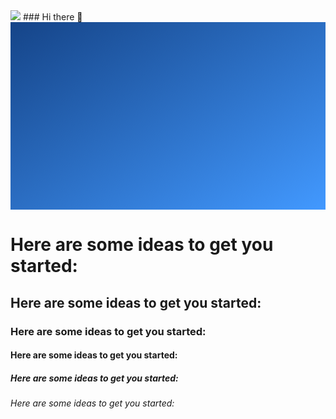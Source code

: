 <img src="https://capsule-render.vercel.app/api?type=waving&color=auto&height=300&section=header&text=capsule%20render%20render&fontSize=90" />
### Hi there 👋
<div style="width:100%;height:300px;background-image:linear-gradient(to top left, #4299FF, #154488);"></div>

<h1>Here are some ideas to get you started:</h1>
<h2>Here are some ideas to get you started:</h2>
<h3>Here are some ideas to get you started:</h3>
<h4>Here are some ideas to get you started:</h4>
<h5>Here are some ideas to get you started:</h5>
<h6>Here are some ideas to get you started:</h6>
<!--
**byeongmin-publishing/byeongmin-publishing** is a ✨ _special_ ✨ repository because its `README.md` (this file) appears on your GitHub profile.

Here are some ideas to get you started:

- 🔭 I’m currently working on ...
- 🌱 I’m currently learning ...
- 👯 I’m looking to collaborate on ...
- 🤔 I’m looking for help with ...
- 💬 Ask me about ...
- 😄 Pronouns: ...
- ⚡ Fun fact: ...
-->
